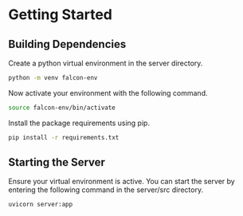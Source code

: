 
# Getting Started

## Building Dependencies

Create a python virtual environment in the server directory.
```bash
python -m venv falcon-env
```
Now activate your environment with the following command.
```bash
source falcon-env/bin/activate
```
Install the package requirements using pip.
```bash
pip install -r requirements.txt
```

## Starting the Server

Ensure your virtual environment is active. You can start the server by entering the following command in the server/src directory.
```bash
uvicorn server:app
```
